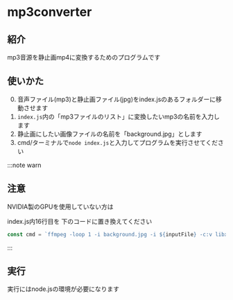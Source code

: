 # mp3converter
## 紹介
mp3音源を静止画mp4に変換するためのプログラムです

## 使いかた
0. 音声ファイル(mp3)と静止画ファイル(jpg)をindex.jsのあるフォルダーに移動させます
1. `index.js`内の「mp3ファイルのリスト」に変換したいmp3の名前を入力します
2. 静止画にしたい画像ファイルの名前を「background.jpg」とします
3. cmd/ターミナルで```node index.js```と入力してプログラムを実行させてください

:::note warn
## 注意
NVIDIA製のGPUを使用していない方は

index.js内16行目を
下のコードに置き換えてください
```javascript
const cmd = `ffmpeg -loop 1 -i background.jpg -i ${inputFile} -c:v libx264 -c:a aac -b:a 320k -shortest ${outputFolder}
```
:::

## 実行

実行にはnode.jsの環境が必要になります

